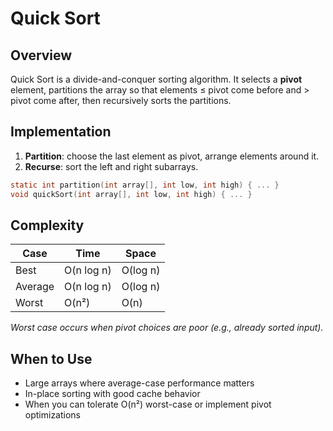 # Quick Sort

## Overview

Quick Sort is a divide-and-conquer sorting algorithm. It selects a **pivot** element, partitions the array so that
elements ≤ pivot come before and > pivot come after, then recursively sorts the partitions.

## Implementation

1. **Partition**: choose the last element as pivot, arrange elements around it.
2. **Recurse**: sort the left and right subarrays.

```c
static int partition(int array[], int low, int high) { ... }
void quickSort(int array[], int low, int high) { ... }
```

## Complexity

| Case    | Time       | Space    |
|---------|------------|----------|
| Best    | O(n log n) | O(log n) |
| Average | O(n log n) | O(log n) |
| Worst   | O(n²)      | O(n)     |

*Worst case occurs when pivot choices are poor (e.g., already sorted input).*

## When to Use

- Large arrays where average-case performance matters
- In-place sorting with good cache behavior
- When you can tolerate O(n²) worst-case or implement pivot optimizations
